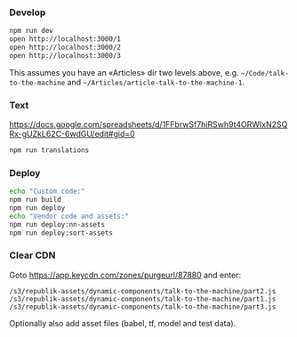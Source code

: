 ### Develop

```bash
npm run dev
open http://localhost:3000/1
open http://localhost:3000/2
open http://localhost:3000/3
```

This assumes you have an «Articles» dir two levels above, e.g. `~/Code/talk-to-the-machine` and `~/Articles/article-talk-to-the-machine-1`.

### Text

https://docs.google.com/spreadsheets/d/1FFbrwSf7hiRSwh9t4ORWIxN2SQRx-gUZkL62C-6wdGU/edit#gid=0

```bash
npm run translations
```

### Deploy

```bash
echo "Custom code:"
npm run build
npm run deploy
echo "Vendor code and assets:"
npm run deploy:nn-assets
npm run deploy:sort-assets
```

### Clear CDN

Goto https://app.keycdn.com/zones/purgeurl/87880 and enter:

```
/s3/republik-assets/dynamic-components/talk-to-the-machine/part2.js
/s3/republik-assets/dynamic-components/talk-to-the-machine/part1.js
/s3/republik-assets/dynamic-components/talk-to-the-machine/part3.js
```

Optionally also add asset files (babel, tf, model and test data).
